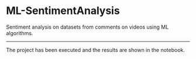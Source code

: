 # ML-SentimentAnalysis
Sentiment analysis on datasets from comments on videos using ML algorithms.

---------------------------

The project has been executed and the results are shown in the notebook.
